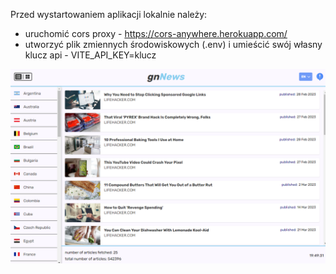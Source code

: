 Przed wystartowaniem aplikacji lokalnie należy:
- uruchomić cors proxy - https://cors-anywhere.herokuapp.com/  
- utworzyć plik zmiennych środowiskowych (.env) i umieścić swój własny klucz api - VITE_API_KEY=klucz

![Design preview for the english-educational-app](./public/preview.png)
